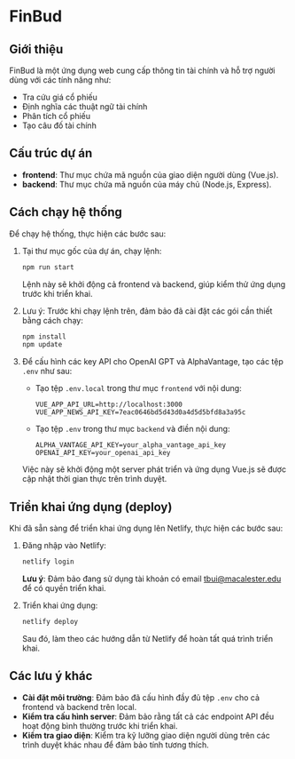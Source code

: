 # FinBud

## Giới thiệu

FinBud là một ứng dụng web cung cấp thông tin tài chính và hỗ trợ người dùng với các tính năng như:

- Tra cứu giá cổ phiếu
- Định nghĩa các thuật ngữ tài chính
- Phân tích cổ phiếu
- Tạo câu đố tài chính

## Cấu trúc dự án

- **frontend**: Thư mục chứa mã nguồn của giao diện người dùng (Vue.js).
- **backend**: Thư mục chứa mã nguồn của máy chủ (Node.js, Express).

## Cách chạy hệ thống

Để chạy hệ thống, thực hiện các bước sau:

1. Tại thư mục gốc của dự án, chạy lệnh:

    ```bash
    npm run start
    ```

    Lệnh này sẽ khởi động cả frontend và backend, giúp kiểm thử ứng dụng trước khi triển khai.

2. Lưu ý: Trước khi chạy lệnh trên, đảm bảo đã cài đặt các gói cần thiết bằng cách chạy:

    ```bash
    npm install
    npm update
    ```

3. Để cấu hình các key API cho OpenAI GPT và AlphaVantage, tạo các tệp `.env` như sau:

    - Tạo tệp `.env.local` trong thư mục `frontend` với nội dung:

        ```env
        VUE_APP_API_URL=http://localhost:3000
        VUE_APP_NEWS_API_KEY=7eac0646bd5d43d0a4d5d5bfd8a3a95c
        ```

    - Tạo tệp `.env` trong thư mục `backend` và điền nội dung:

        ```env
        ALPHA_VANTAGE_API_KEY=your_alpha_vantage_api_key
        OPENAI_API_KEY=your_openai_api_key
        ```

    Việc này sẽ khởi động một server phát triển và ứng dụng Vue.js sẽ được cập nhật thời gian thực trên trình duyệt.

## Triển khai ứng dụng (deploy)

Khi đã sẵn sàng để triển khai ứng dụng lên Netlify, thực hiện các bước sau:

1. Đăng nhập vào Netlify:

    ```bash
    netlify login
    ```

    **Lưu ý**: Đảm bảo đang sử dụng tài khoản có email tbui@macalester.edu để có quyền triển khai.

2. Triển khai ứng dụng:

    ```bash
    netlify deploy
    ```

    Sau đó, làm theo các hướng dẫn từ Netlify để hoàn tất quá trình triển khai.

## Các lưu ý khác

- **Cài đặt môi trường**: Đảm bảo đã cấu hình đầy đủ tệp `.env` cho cả frontend và backend trên local.
- **Kiểm tra cấu hình server**: Đảm bảo rằng tất cả các endpoint API đều hoạt động bình thường trước khi triển khai.
- **Kiểm tra giao diện**: Kiểm tra kỹ lưỡng giao diện người dùng trên các trình duyệt khác nhau để đảm bảo tính tương thích.
